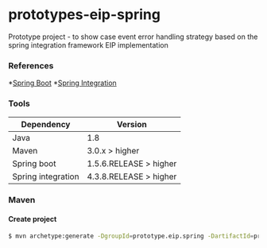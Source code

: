 # prototypes-eip-spring
Prototype project - to show case event error handling strategy based on the spring integration framework EIP implementation


### References
*[Spring Boot](https://projects.spring.io/spring-boot/)
*[Spring Integration](https://projects.spring.io/spring-integration/)
	
### Tools
| Dependency | Version |
| ------ | ------ |
| Java | 1.8 |
| Maven | 3.0.x > higher |
| Spring boot | 1.5.6.RELEASE > higher |
| Spring integration | 4.3.8.RELEASE > higher |


### Maven

#### Create project
```sh
$ mvn archetype:generate -DgroupId=prototype.eip.spring -DartifactId=prototype-eip-spring -DarchetypeArtifactId=maven-archetype-quickstart -DinteractiveMode=false
```